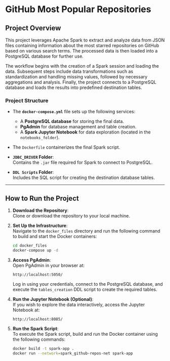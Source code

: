 # GitHub Most Popular Repositories

## Project Overview

This project leverages Apache Spark to extract and analyze data from JSON files containing information about the most starred repositories on GitHub based on various search terms. The processed data is then loaded into a PostgreSQL database for further use.

The workflow begins with the creation of a Spark session and loading the data. Subsequent steps include data transformations such as standardization and handling missing values, followed by necessary aggregations and analysis. Finally, the project connects to a PostgreSQL database and loads the results into predefined destination tables.

### Project Structure

- The **`docker-compose.yml`** file sets up the following services:  
  - A **PostgreSQL database** for storing the final data.  
  - **PgAdmin** for database management and table creation.  
  - A **Spark Jupyter Notebook** for data exploration (located in the `notebooks_folder`).  
 
- The `Dockerfile` containerizes the final Spark script.

- **`JDBC_DRIVER` Folder**:  
  Contains the `.jar` file required for Spark to connect to PostgreSQL.

- **`DDL Scripts` Folder**:  
  Includes the SQL script for creating the destination database tables.

---

## How to Run the Project

1. **Download the Repository**:  
   Clone or download the repository to your local machine.

2. **Set Up the Infrastructure**:  
   Navigate to the `docker_files` directory and run the following command to build and start the Docker containers:  
   ```bash
   cd docker_files
   docker-compose up -d
   ```

3. **Access PgAdmin**:  
   Open PgAdmin in your browser at:  
   ```
   http://localhost:5050/
   ```  
   Log in using your credentials, connect to the PostgreSQL database, and execute the `tables_creation` DDL script to create the required tables.

4. **Run the Jupyter Notebook (Optional)**:  
   If you wish to explore the data interactively, access the Jupyter Notebook at:  
   ```
   http://localhost:8085/
   ```

5. **Run the Spark Script**:  
   To execute the Spark script, build and run the Docker container using the following commands:  
   ```bash
   docker build -t spark-app .
   docker run --network=spark_github-repos-net spark-app
   ```